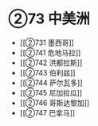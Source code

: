 # ②73 中美洲

- [[②731 墨西哥]]
- [[②741 危地马拉]]
- [[②742 洪都拉斯]]
- [[②743 伯利兹]]
- [[②744 萨尔瓦多]]
- [[②745 尼加拉瓜]]
- [[②746 哥斯达黎加]]
- [[②747 巴拿马]]
